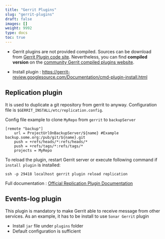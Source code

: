```yaml
---
title: "Gerrit Plugins"
slug: "gerrit-plugins"
draft: false
images: []
weight: 9992
type: docs
toc: true
---
```


* Gerrit plugins are not provided compiled. Sources can be download from [Gerrit Plugin code site][1]. Nevertheless, you can find **compiled version** on the [community Gerrit compiled plugins website][2].

* Install plugin : https://gerrit-review.googlesource.com/Documentation/cmd-plugin-install.html

  [1]: https://gerrit.googlesource.com/plugins/
  [2]: http://builds.quelltextlich.at/gerrit/nightly/master/latest-ok/index.html

## Replication plugin
It is used to duplicate a git repository from gerrit to anyway. Configuration file is `$GERRIT_INSTALL/etc/replication.config`.

Config file example to clone `MyRepo` from `gerrit` to `backupServer`


    [remote "backup"]
        url = ProjectUrlOnBackupServer/${name} #Example backup.some.org:/pub/git/${name}.git
        push = +refs/heads/*:refs/heads/*
        push = +refs/tags/*:refs/tags/*
        projects = MyRepo

To reload the plugin, restart Gerrit server or execute following command if `install plugin` is installed:

    ssh -p 29418 localhost gerrit plugin reload replication

Full documentation : [Official Replication Plugin Documentation][1]


  [1]: https://gerrit.googlesource.com/plugins/replication/+doc/master/src/main/resources/Documentation/config.md

## Events-log plugin
This plugin is mandatory to make Gerrit able to receive message from other services. As an example, it has to be install to use `Sonar Gerrit` plugin

* Install `jar` file under `plugins` folder
* Default configuration is sufficient


